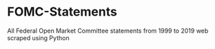 # FOMC-Statements
All Federal Open Market Committee statements from 1999 to 2019 web scraped using Python
